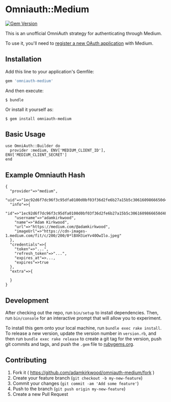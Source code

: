 # Omniauth::Medium
[![Gem Version](https://badge.fury.io/rb/omniauth-medium.svg)](https://badge.fury.io/rb/omniauth-medium)

This is an unofficial OmniAuth strategy for authenticating through Medium.

To use it, you'll need to [register a new OAuth application](https://medium.com/me/applications/new) with Medium.


## Installation

Add this line to your application's Gemfile:

```ruby
gem 'omniauth-medium'
```

And then execute:

    $ bundle

Or install it yourself as:

    $ gem install omniauth-medium

## Basic Usage

    use OmniAuth::Builder do
      provider :medium, ENV['MEDIUM_CLIENT_ID'], ENV['MEDIUM_CLIENT_SECRET']
    end

## Example Omniauth Hash
```
{
  "provider"=>"medium",
  "uid"=>"1ec92d6f7dc96f3c95dfa0100d0bf03f36d2fe6b27a15b5c3061609866650d484",
  "info"=>{
    "id"=>"1ec92d6f7dc96f3c95dfa0100d0bf03f36d2fe6b27a15b5c3061609866650d484",
    "username"=>"adamkirkwood",
    "name"=>"Adam Kirkwood",
    "url"=>"https://medium.com/@adamkirkwood",
    "imageUrl"=>"https://cdn-images-1.medium.com/fit/c/200/200/0*lBXH3ieYv40OwIlo.jpeg"
  },
  "credentials"=>{
    "token"=>"...",
    "refresh_token"=>"...",
    "expires_at"=>...,
    "expires"=>true
  },
  "extra"=>{

  }
}
```

## Development

After checking out the repo, run `bin/setup` to install dependencies. Then, run `bin/console` for an interactive prompt that will allow you to experiment.

To install this gem onto your local machine, run `bundle exec rake install`. To release a new version, update the version number in `version.rb`, and then run `bundle exec rake release` to create a git tag for the version, push git commits and tags, and push the `.gem` file to [rubygems.org](https://rubygems.org).

## Contributing

1. Fork it ( https://github.com/adamkirkwood/omniauth-medium/fork )
2. Create your feature branch (`git checkout -b my-new-feature`)
3. Commit your changes (`git commit -am 'Add some feature'`)
4. Push to the branch (`git push origin my-new-feature`)
5. Create a new Pull Request
